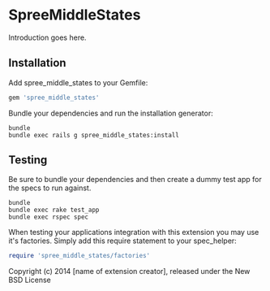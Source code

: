 SpreeMiddleStates
=================

Introduction goes here.

Installation
------------

Add spree_middle_states to your Gemfile:

```ruby
gem 'spree_middle_states'
```

Bundle your dependencies and run the installation generator:

```shell
bundle
bundle exec rails g spree_middle_states:install
```

Testing
-------

Be sure to bundle your dependencies and then create a dummy test app for the specs to run against.

```shell
bundle
bundle exec rake test_app
bundle exec rspec spec
```

When testing your applications integration with this extension you may use it's factories.
Simply add this require statement to your spec_helper:

```ruby
require 'spree_middle_states/factories'
```

Copyright (c) 2014 [name of extension creator], released under the New BSD License
